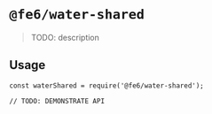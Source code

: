 # `@fe6/water-shared`

> TODO: description

## Usage

```
const waterShared = require('@fe6/water-shared');

// TODO: DEMONSTRATE API
```
